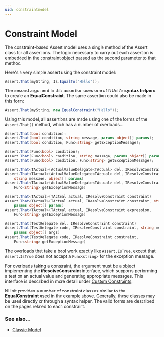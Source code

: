 ```yaml
---
uid: constraintmodel
---
```


# Constraint Model


The constraint-based Assert model uses a single method of the Assert class
for all assertions. The logic necessary to carry out each assertion is
embedded in the constraint object passed as the second parameter to that
method.
   
Here's a very simple assert using the constraint model:

```csharp
Assert.That(myString, Is.EqualTo("Hello"));
```

The second argument in this assertion uses one of NUnit's **syntax helpers**
to create an **EqualConstraint**. The same assertion could also be made in this form:

```csharp
Assert.That(myString, new EqualConstraint("Hello"));
```

Using this model, all assertions are made using one of the forms of the
`Assert.That()` method, which has a number of overloads...
   
```csharp
Assert.That(bool condition);
Assert.That(bool condition, string message, params object[] params);
Assert.That(bool condition, Func<string> getExceptionMessage);

Assert.That(Func<bool> condition);
Assert.That(Func<bool> condition, string message, params object[] params);
Assert.That(Func<bool> condition, Func<string> getExceptionMessage);

Assert.That<TActual>(ActualValueDelegate<TActual> del, IResolveConstraint constraint)
Assert.That<TActual>(ActualValueDelegate<TActual> del, IResolveConstraint constraint,
    string message, object[] params)
Assert.That<TActual>(ActualValueDelegate<TActual> del, IResolveConstraint expr,
    Func<string> getExceptionMessage)

Assert.That<TActual>(TActual actual, IResolveConstraint constraint)
Assert.That<TActual>(TActual actual, IResolveConstraint constraint, string message,
    params object[] params)
Assert.That<TActual>(TActual actual, IResolveConstraint expression,
    Func<string> getExceptionMessage)

Assert.That(TestDelegate del, IResolveConstraint constraint)
Assert.That(TestDelegate code, IResolveConstraint constraint, string message,
    params object[] args)
Assert.That(TestDelegate code, IResolveConstraint constraint,
    Func<string> getExceptionMessage)
```

The overloads that take a bool work exactly like `Assert.IsTrue`, except that `Assert.IsTrue` does not accept a `Func<string>` for the exception message.

For overloads taking a constraint, the argument must be a object implementing 
the **IResolveConstraint** interface, which supports performing a test
on an actual value and generating appropriate messages. This interface
is described in more detail under [Custom Constraints](xref:customconstraints).
   
NUnit provides a number of constraint classes similar to the **EqualConstraint**
used in the example above. Generally, these classes may be used directly or
through a syntax helper. The valid forms are described on the pages related to
each constraint.
   
### See also...
 * [Classic Model](xref:classicmodel)
